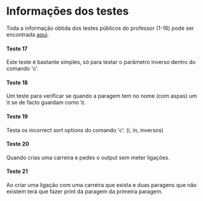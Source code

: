 # **Informações dos testes**

Toda a informação obtida dos testes públicos do professor (1-16) pode ser encontrada [aqui](https://docs.google.com/spreadsheets/d/1IHj5poKajqlI98qZkALc5FPWBzsoSSHEafSRZ5gB1kk/edit?pli=1#gid=0 "Informações fornecidas por alunos").

#### Teste 17

Este teste é bastante simples, só para testar o parâmetro inverso dentro do comando 'c'.

#### Teste 18

Um teste para verificar se quando a paragem tem no nome (com aspas) um \t se de facto guardam como \t.

#### Teste 19

Testa os incorrect sort options do comando 'c'. (i, in, inversos)

#### Teste 20

Quando crias uma carreira e pedes o output sem meter ligações.

#### Teste 21

Ao criar uma ligação com uma carreira que exista e duas paragens que não existem terá que fazer print da paragem da primeira paragem.
